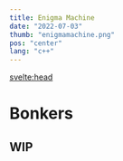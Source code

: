 ```yaml
---
title: Enigma Machine
date: "2022-07-03"
thumb: "enigmamachine.png"
pos: "center"
lang: "c++"
---
```


<script>
    import MDVideo from "$lib/components/MDVideo.svelte"
    import Collapse from "$lib/components/Collapse.svelte";
    import SectionComponent from "$lib/components/SectionComponent.svelte";
</script>

<svelte:head>
<title>DavidB | Bonkers</title>
</svelte:head>

<SectionComponent>

# Bonkers

## WIP

</SectionComponent>